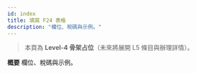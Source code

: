 ```yaml
---
id: index
title: 填寫 F24 表格
description: "欄位、稅碼與示例。"
---
```


> 本頁為 **Level-4 骨架占位**（未來將展開 L5 條目與辦理詳情）。

**概要**
欄位、稅碼與示例。

